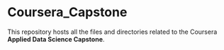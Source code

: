 # Coursera_Capstone

This repository hosts all the files and directories related to the Coursera __Applied Data Science Capstone__.
